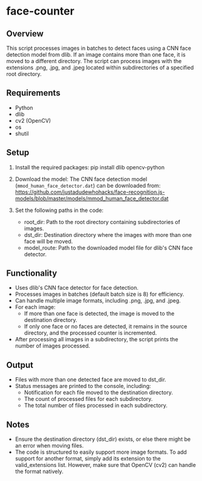 # face-counter

Overview
--------
This script processes images in batches to detect faces using a CNN face detection model from dlib. If an image contains more than one face, it is moved to a different directory. The script can process images with the extensions .png, .jpg, and .jpeg located within subdirectories of a specified root directory.

Requirements
------------
- Python
- dlib
- cv2 (OpenCV)
- os
- shutil

Setup
-----
1. Install the required packages:
    pip install dlib opencv-python

2. Download the model:
   The CNN face detection model (`mmod_human_face_detector.dat`) can be downloaded from:
   https://github.com/justadudewhohacks/face-recognition.js-models/blob/master/models/mmod_human_face_detector.dat

3. Set the following paths in the code:
    - root_dir: Path to the root directory containing subdirectories of images.
    - dst_dir: Destination directory where the images with more than one face will be moved.
    - model_route: Path to the downloaded model file for dlib's CNN face detector.

Functionality
-------------
- Uses dlib's CNN face detector for face detection.
- Processes images in batches (default batch size is 8) for efficiency.
- Can handle multiple image formats, including .png, .jpg, and .jpeg.
- For each image:
  - If more than one face is detected, the image is moved to the destination directory.
  - If only one face or no faces are detected, it remains in the source directory, and the processed counter is incremented.
- After processing all images in a subdirectory, the script prints the number of images processed.

Output
------
- Files with more than one detected face are moved to dst_dir.
- Status messages are printed to the console, including:
  - Notification for each file moved to the destination directory.
  - The count of processed files for each subdirectory.
  - The total number of files processed in each subdirectory.

Notes
-----
- Ensure the destination directory (dst_dir) exists, or else there might be an error when moving files.
- The code is structured to easily support more image formats. To add support for another format, simply add its extension to the valid_extensions list. However, make sure that OpenCV (cv2) can handle the format natively.